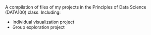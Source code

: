 A compilation of files of my projects in the Principles of Data Science (DATA100) class. Including:

* Individual visualization project
* Group exploration project
